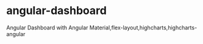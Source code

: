 # angular-dashboard
Angular  Dashboard with Angular Material,flex-layout,highcharts,highcharts-angular
